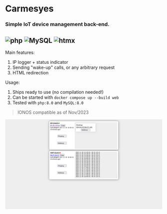 # Carmesyes
### Simple IoT device management back-end.
![php](https://img.shields.io/badge/PHP-777BB4?style=for-the-badge&logo=php&logoColor=white) ![MySQL](https://img.shields.io/badge/MySQL-f7941e?style=for-the-badge&logo=mysql&logoColor=white) ![htmx](https://img.shields.io/badge/%3C/%3E%20htmx-3D72D7?style=for-the-badge&logo=mysl&logoColor=white)
 ---
Main features:
1. IP logger + status indicator
2. Sending "wake-up" calls, or any arbitrary request
1. HTML redirection

Usage:
1. Ships ready to use (no compilation needed!)
2. Can be started with `docker compose up --build web`
3. Tested with `php:8.0` and `MySQL:8.0`

> IONOS compatible as of Nov/2023

![sample](./Showcase.png) 
